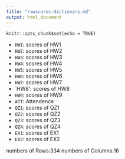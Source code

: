 ```yaml
---
title: "rawscores-dictionary.md"
output: html_document
---
```


```{r setup, include=FALSE}
knitr::opts_chunk$set(echo = TRUE)
```

- `HW1`: scores of HW1
- `HW2`: scores of HW2
- `HW3`: scores of HW3
- `HW4`: scores of HW4
- `HW5`: scores of HW5
- `HW6`: scores of HW6
- `HW7`: scores of HW7
- `HW8': scores of HW8
- `HW9`: scores of HW9
- `ATT`: Attendence
- `QZ1`: scores of QZ1
- `QZ2`: scores of QZ2
- `QZ3`: scores of QZ3
- `QZ4`: scores of QZ4
- `EX1`: scores of EX1
- `EX2`: scores of EX2

numbers of Rows:334
numbers of Columns:16
